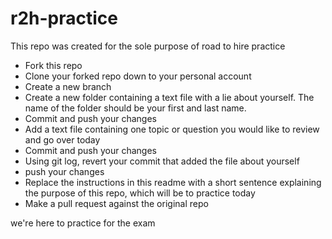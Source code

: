 # r2h-practice
This repo was created for the sole purpose of road to hire practice

- Fork this repo
- Clone your forked repo down to your personal account
- Create a new branch
- Create a new folder containing a text file with a lie about yourself. The name of the folder should be your first and last name.
- Commit and push your changes
- Add a text file containing one topic or question you would like to review and go over today
- Commit and push your changes
- Using git log, revert your commit that added the file about yourself
- push your changes
- Replace the instructions in this readme with a short sentence explaining the purpose of this repo, which will be to practice today
- Make a pull request against the original repo


we're here to practice for the exam
